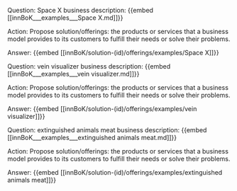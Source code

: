Question: Space X business description:
{{embed [[innBoK___examples___Space X.md]]}}

Action: Propose solution/offerings: the products or services that a business model provides to its customers to fulfill their needs or solve their problems.

Answer:
{{embed [[innBoK/solution-(id)/offerings/examples/Space X]]}}

Question: vein visualizer business description:
{{embed [[innBoK___examples___vein visualizer.md]]}}

Action: Propose solution/offerings: the products or services that a business model provides to its customers to fulfill their needs or solve their problems.

Answer:
{{embed [[innBoK/solution-(id)/offerings/examples/vein visualizer]]}}

Question: extinguished animals meat business description:
{{embed [[innBoK___examples___extinguished animals meat.md]]}}

Action: Propose solution/offerings: the products or services that a business model provides to its customers to fulfill their needs or solve their problems.

Answer:
{{embed [[innBoK/solution-(id)/offerings/examples/extinguished animals meat]]}}



